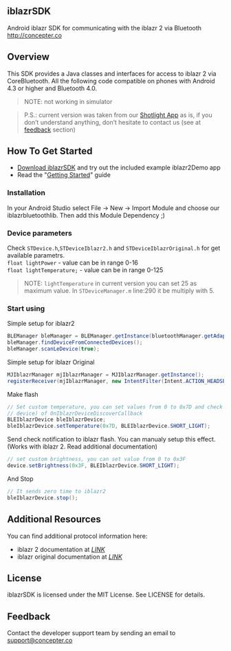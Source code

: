 ## iblazrSDK
Android iblazr SDK for communicating with the iblazr 2 via Bluetooth http://concepter.co
## Overview
This SDK provides a Java classes and interfaces for access to iblazr 2 via CoreBluetooth. All the following code compatible on phones with Android 4.3 or higher and Bluetooth 4.0.

> NOTE: not working in simulator

> P.S.: current version was taken from our [Shotlight App](https://play.google.com/store/apps/details?id=com.concepterllc.shotlight&hl=ru) as is, if you don’t understand anything, don’t hesitate to contact us (see at [feedback](#feedback) section)

## How To Get Started
* [Download iblazrSDK](https://github.com/ConcepterDev/iblazr-sdk-android/archive/master.zip) and try out the included  example iblazr2Demo app
* Read the "[Getting Started](#installation)" guide

### Installation
In your Android Studio select File -> New -> Import Module and choose our iblazrbluetoothlib. Then add this Module Dependency ;)<br>

### Device parameters
Check `STDevice.h`,`STDeviceIblazr2.h` and `STDeviceIblazrOriginal.h` for get available parametrs.<br>
`float lightPower` - value can be in range 0-16<br>
`float lightTemperature;` - value can be in range 0-125<br>
> NOTE:  `lightTemperature` in current version you can set 25 as maximum value. In `STDeviceManager.m` line:290 it be multiply with 5.


### Start using
Simple setup for iblazr2
```java
BLEManager bleManager = BLEManager.getInstance(bluetoothManager.getAdapter(), this, new OnIblazrDeviceDiscoverCallback());
bleManager.findDeviceFromConnectedDevices();
bleManager.scanLeDevice(true);
```

Simple setup for iblazr Original
```java
MJIblazrManager mjIblazrManager = MJIblazrManager.getInstance();
registerReceiver(mjIblazrManager, new IntentFilter(Intent.ACTION_HEADSET_PLUG));
```

Make flash
```java
// Set custom temperature, you can set values from 0 to 0x7D and check it. You can take BLEIblazrDevice in onDeviceDiscovered(final BLEIblazrDevice 
// device) of OnIblazrDeviceDiscoverCallback
BLEIblazrDevice bleIblazrDevice;
bleIblazrDevice.setTemperature(0x7D, BLEIblazrDevice.SHORT_LIGHT);
```

Send check notification to iblazr flash. You can manualy setup this effect. (Works with iblazr 2. Read additional documentation)
```java
// set custom brightness, you can set value from 0 to 0x3F
device.setBrightness(0x3F, BLEIblazrDevice.SHORT_LIGHT);
```

And Stop
```java
// It sends zero time to iblazr2
bleIblazrDevice.stop();
```

## Additional Resources
You can find additional protocol information here:
* iblazr 2 documentation at [*LINK*](https://github.com/ConcepterDev/iblazr-2-protocol)
* iblazr original documentation at [*LINK*](https://github.com/ConcepterDev/iblazr-original-protocol)

## License
iblazrSDK is licensed under the MIT License. See LICENSE for details.

## Feedback
Contact the developer support team by sending an email to support@concepter.co

